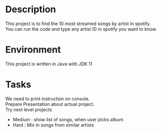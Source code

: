 # Description
This project is to find the 10 most streamed songs by artist in spotify.  
You can run the code and type any artist ID in spotify you want to know.

# Environment 
This project is written in Java with JDK 11

# Tasks
We need to print instruction on console.  
Prepare Presentation about actual project.  
Try next level projects  
+ Medium : show list of songs, when user picks album
+ Hard :  Mix in songs from similar artists
